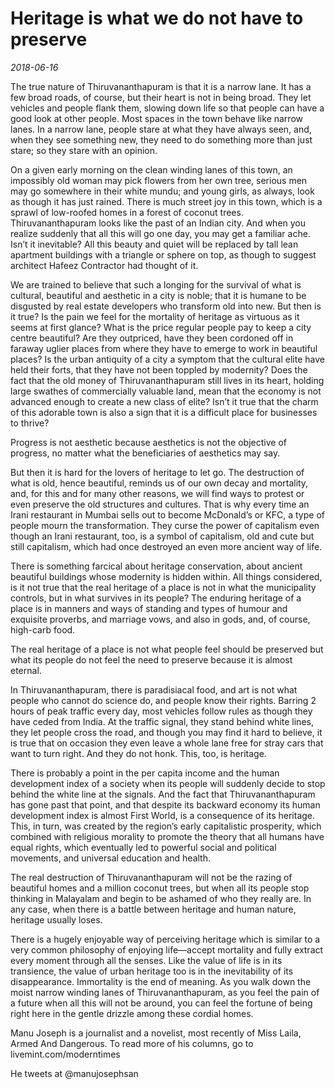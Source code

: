# Heritage is what we do not have to preserve

*2018-06-16*

The true nature of Thiruvananthapuram is that it is a narrow lane. It
has a few broad roads, of course, but their heart is not in being broad.
They let vehicles and people flank them, slowing down life so that
people can have a good look at other people. Most spaces in the town
behave like narrow lanes. In a narrow lane, people stare at what they
have always seen, and, when they see something new, they need to do
something more than just stare; so they stare with an opinion.

On a given early morning on the clean winding lanes of this town, an
impossibly old woman may pick flowers from her own tree, serious men may
go somewhere in their white mundu; and young girls, as always, look as
though it has just rained. There is much street joy in this town, which
is a sprawl of low-roofed homes in a forest of coconut trees.
Thiruvananthapuram looks like the past of an Indian city. And when you
realize suddenly that all this will go one day, you may get a familiar
ache. Isn’t it inevitable? All this beauty and quiet will be replaced by
tall lean apartment buildings with a triangle or sphere on top, as
though to suggest architect Hafeez Contractor had thought of it.

We are trained to believe that such a longing for the survival of what
is cultural, beautiful and aesthetic in a city is noble; that it is
humane to be disgusted by real estate developers who transform old into
new. But then is it true? Is the pain we feel for the mortality of
heritage as virtuous as it seems at first glance? What is the price
regular people pay to keep a city centre beautiful? Are they outpriced,
have they been cordoned off in faraway uglier places from where they
have to emerge to work in beautiful places? Is the urban antiquity of a
city a symptom that the cultural elite have held their forts, that they
have not been toppled by modernity? Does the fact that the old money of
Thiruvananthapuram still lives in its heart, holding large swathes of
commercially valuable land, mean that the economy is not advanced enough
to create a new class of elite? Isn’t it true that the charm of this
adorable town is also a sign that it is a difficult place for businesses
to thrive?

Progress is not aesthetic because aesthetics is not the objective of
progress, no matter what the beneficiaries of aesthetics may say.

But then it is hard for the lovers of heritage to let go. The
destruction of what is old, hence beautiful, reminds us of our own decay
and mortality, and, for this and for many other reasons, we will find
ways to protest or even preserve the old structures and cultures. That
is why every time an Irani restaurant in Mumbai sells out to become
McDonald’s or KFC, a type of people mourn the transformation. They curse
the power of capitalism even though an Irani restaurant, too, is a
symbol of capitalism, old and cute but still capitalism, which had once
destroyed an even more ancient way of life.

There is something farcical about heritage conservation, about ancient
beautiful buildings whose modernity is hidden within. All things
considered, is it not true that the real heritage of a place is not in
what the municipality controls, but in what survives in its people? The
enduring heritage of a place is in manners and ways of standing and
types of humour and exquisite proverbs, and marriage vows, and also in
gods, and, of course, high-carb food.

The real heritage of a place is not what people feel should be preserved
but what its people do not feel the need to preserve because it is
almost eternal.

In Thiruvananthapuram, there is paradisiacal food, and art is not what
people who cannot do science do, and people know their rights. Barring 2
hours of peak traffic every day, most vehicles follow rules as though
they have ceded from India. At the traffic signal, they stand behind
white lines, they let people cross the road, and though you may find it
hard to believe, it is true that on occasion they even leave a whole
lane free for stray cars that want to turn right. And they do not honk.
This, too, is heritage.

There is probably a point in the per capita income and the human
development index of a society when its people will suddenly decide to
stop behind the white line at the signals. And the fact that
Thiruvananthapuram has gone past that point, and that despite its
backward economy its human development index is almost First World, is a
consequence of its heritage. This, in turn, was created by the region’s
early capitalistic prosperity, which combined with religious morality to
promote the theory that all humans have equal rights, which eventually
led to powerful social and political movements, and universal education
and health.

The real destruction of Thiruvananthapuram will not be the razing of
beautiful homes and a million coconut trees, but when all its people
stop thinking in Malayalam and begin to be ashamed of who they really
are. In any case, when there is a battle between heritage and human
nature, heritage usually loses.

There is a hugely enjoyable way of perceiving heritage which is similar
to a very common philosophy of enjoying life—accept mortality and fully
extract every moment through all the senses. Like the value of life is
in its transience, the value of urban heritage too is in the
inevitability of its disappearance. Immortality is the end of meaning.
As you walk down the moist narrow winding lanes of Thiruvananthapuram,
as you feel the pain of a future when all this will not be around, you
can feel the fortune of being right here in the gentle drizzle among
these cordial homes.

Manu Joseph is a journalist and a novelist, most recently of Miss Laila,
Armed And Dangerous. To read more of his columns, go to
livemint.com/moderntimes

He tweets at @manujosephsan
